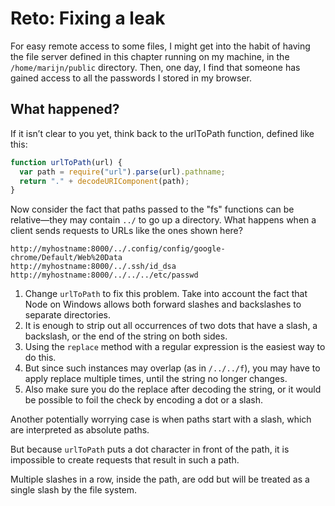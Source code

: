 # Reto: Fixing a leak

For easy remote access to some files, I might get into the habit
of having the file server defined in this chapter running on my
machine, in the `/home/marijn/public` directory. Then, one day, I
find that someone has gained access to all the passwords I stored
in my browser.

## What happened?

If it isn’t clear to you yet, think back to the urlToPath function, defined like this:

```js
function urlToPath(url) {
  var path = require("url").parse(url).pathname;
  return "." + decodeURIComponent(path);
}
```
Now consider the fact that paths passed to the "fs" functions can
be relative—they may contain `../` to go up a directory. What happens
when a client sends requests to URLs like the ones shown here?

```
http://myhostname:8000/../.config/config/google-chrome/Default/Web%20Data
http://myhostname:8000/../.ssh/id_dsa
http://myhostname:8000/../../../etc/passwd
```

1. Change `urlToPath` to fix this problem. Take into account the fact
that Node on Windows allows both forward slashes and backslashes
to separate directories.
2. It is enough to strip out all occurrences of two dots that have a
slash, a backslash, or the end of the string on both sides. 
3.  Using the `replace` method with a regular expression is the easiest way to
do this. 
4. But since such instances may overlap (as in `/../../f`),
you may have to apply replace multiple times, until the string no
longer changes. 
5. Also make sure you do the replace after decoding
the string, or it would be possible to foil the check by encoding
a dot or a slash.

Another potentially worrying case is when paths start with a slash,
which are interpreted as absolute paths. 

But because `urlToPath` puts
a dot character in front of the path, it is impossible to create
requests that result in such a path. 

Multiple slashes in a row,
inside the path, are odd but will be treated as a single slash by
the file system.
